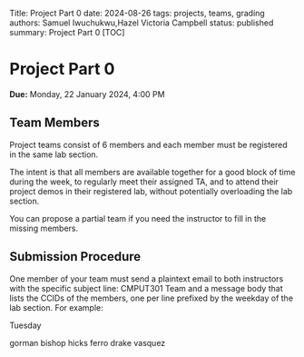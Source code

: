 Title: Project Part 0
date: 2024-08-26
tags: projects, teams, grading
authors: Samuel Iwuchukwu,Hazel Victoria Campbell
status: published
summary: Project Part 0
[TOC]

# Project Part 0

**Due:** Monday, 22 January 2024, 4:00 PM

## **Team Members**

Project teams consist of 6 members and each member must be registered in the same lab section.

The intent is that all members are available together for a good block of time during the week, to regularly meet their assigned TA, and to attend their project demos in their registered lab, without potentially overloading the lab section.

You can propose a partial team if you need the instructor to fill in the missing members.

## **Submission Procedure**
One member of your team must send a plaintext email to both instructors with the specific subject line:
CMPUT301 Team
and a message body that lists the CCIDs of the members, one per line prefixed by the weekday of the lab section. For example:

Tuesday

gorman
bishop
hicks
ferro
drake
vasquez
